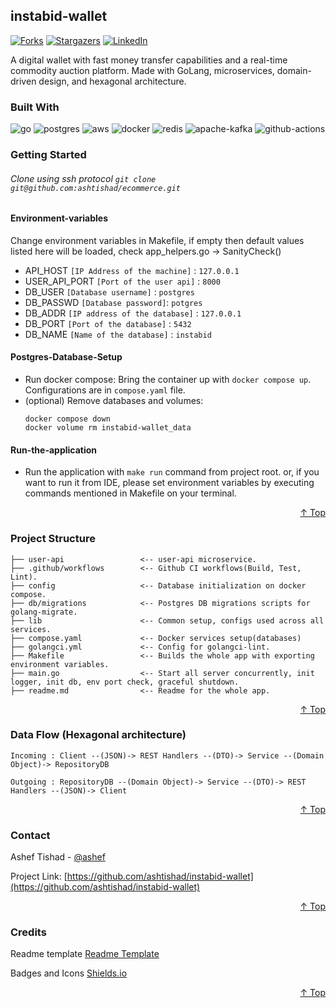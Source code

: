 ## instabid-wallet

[![Forks][forks-shield]][forks-url]
[![Stargazers][stars-shield]][stars-url]
[![LinkedIn][linkedin-shield]][linkedin-url]

A digital wallet with fast money transfer capabilities and a real-time commodity auction platform. Made with GoLang,
microservices, domain-driven design, and hexagonal architecture.

### Built With

![go][go]
![postgres][postgres]
![aws][aws]
![docker][docker]
![redis][redis]
![apache-kafka][apache-kafka]
![github-actions][github-actions]

<!-- GETTING STARTED -->

### Getting Started

###### Clone using ssh protocol `git clone git@github.com:ashtishad/ecommerce.git`

#### Environment-variables

Change environment variables in Makefile, if empty then default values listed here will be loaded, check
app_helpers.go -> SanityCheck()

- API_HOST      `[IP Address of the machine]` : `127.0.0.1`
- USER_API_PORT `[Port of the user api]` : `8000`
- DB_USER       `[Database username]` : `postgres`
- DB_PASSWD     `[Database password]`: `potgres`
- DB_ADDR       `[IP address of the database]` : `127.0.0.1`
- DB_PORT       `[Port of the database]` : `5432`
- DB_NAME       `[Name of the database]` : `instabid`

#### Postgres-Database-Setup

* Run docker compose: Bring the container up with `docker compose up`. Configurations are in `compose.yaml` file.
* (optional) Remove databases and volumes:
  ``` 
  docker compose down
  docker volume rm instabid-wallet_data
  ```

#### Run-the-application

* Run the application with `make run` command from project root. or, if you want to run it from IDE, please set
  environment variables by executing commands mentioned in Makefile on your terminal.

<p align="right"><a href="#instabid-wallet">↑ Top</a></p>

<!-- Project Structure -->

### Project Structure

```
├── user-api                 <-- user-api microservice.
├── .github/workflows        <-- Github CI workflows(Build, Test, Lint).
├── config                   <-- Database initialization on docker compose.
├── db/migrations            <-- Postgres DB migrations scripts for golang-migrate.
├── lib                      <-- Common setup, configs used across all services.
├── compose.yaml             <-- Docker services setup(databases)
├── golangci.yml             <-- Config for golangci-lint. 
├── Makefile                 <-- Builds the whole app with exporting environment variables.
├── main.go                  <-- Start all server concurrently, init logger, init db, env port check, graceful shutdown.
├── readme.md                <-- Readme for the whole app.

```

<p align="right"><a href="#instabid-wallet">↑ Top</a></p>

<!-- Data Flow (Hexagonal architecture) -->

### Data Flow (Hexagonal architecture)

    Incoming : Client --(JSON)-> REST Handlers --(DTO)-> Service --(Domain Object)-> RepositoryDB

    Outgoing : RepositoryDB --(Domain Object)-> Service --(DTO)-> REST Handlers --(JSON)-> Client

<p align="right"><a href="#instabid-wallet">↑ Top</a></p>

<!-- CONTACT -->

### Contact

Ashef Tishad - [@ashef](https://www.linkedin.com/in/ashef/)

Project Link: [https://github.com/ashtishad/instabid-wallet](https://github.com/ashtishad/instabid-wallet)

<p align="right"><a href="#instabid-wallet">↑ Top</a></p>

<!-- Credits -->

### Credits

Readme template [Readme Template](https://github.com/othneildrew/Best-README-Template)

Badges and Icons [Shields.io](https://shields.io/)

<p align="right"><a href="#instabid-wallet">↑ Top</a></p>


<!-- MARKDOWN LINKS & IMAGES -->
<!-- Github -->

[forks-shield]: https://img.shields.io/github/forks/ashtishad/instabid-wallet?logo=github&style=for-the-badge

[forks-url]: https://github.com/ashtishad/instabid-wallet/network/members

[stars-shield]: https://img.shields.io/github/stars/ashtishad/instabid-wallet?logo=github&style=for-the-badge

[stars-url]: https://github.com/ashtishad/instabid-wallet/stargazers

<!-- Social -->

[linkedin-shield]: https://img.shields.io/badge/-LinkedIn-black.svg?style=for-the-badge&logo=linkedin&colorB=555

[linkedin-url]: https://www.linkedin.com/in/ashef/

<!-- Language -->

[go]: https://img.shields.io/badge/Go-00ADD8?style=for-the-badge&logo=go&logoColor=white

[go-url]: #

<!-- Database -->

[postgres]: https://img.shields.io/badge/PostgreSQL-316192?style=for-the-badge&logo=postgresql&logoColor=white

[postgres-url]: #

[elastic-search]: https://img.shields.io/badge/Elastic_Search-005571?style=for-the-badge&logo=elasticsearch&logoColor=white

[redis]: https://img.shields.io/badge/redis-%23DD0031.svg?&style=for-the-badge&logo=redis&logoColor=white

<!-- Cloud -->

[docker]: https://img.shields.io/badge/Docker-2CA5E0?style=for-the-badge&logo=docker&logoColor=white

[aws]: https://img.shields.io/badge/Amazon_AWS-FF9900?style=for-the-badge&logo=amazonaws&logoColor=white

[github-actions]: https://img.shields.io/badge/GitHub_Actions-2088FF?style=for-the-badge&logo=github-actions&logoColor=white

<!-- Libraries -->

[apache-kafka]: https://img.shields.io/badge/Apache_Kafka-231F20?style=for-the-badge&logo=apache-kafka&logoColor=white

[jwt]: https://img.shields.io/badge/JWT-000000?style=for-the-badge&logo=JSON%20web%20tokens&logoColor=white

[swagger]: https://img.shields.io/badge/Swagger-85EA2D?style=for-the-badge&logo=Swagger&logoColor=white

<!-- Blogs -->

[medium]: https://img.shields.io/badge/Medium-12100E?style=for-the-badge&logo=medium&logoColor=white

[sponsor]: https://img.shields.io/badge/sponsor-30363D?style=for-the-badge&logo=GitHub-Sponsors&logoColor=#white


